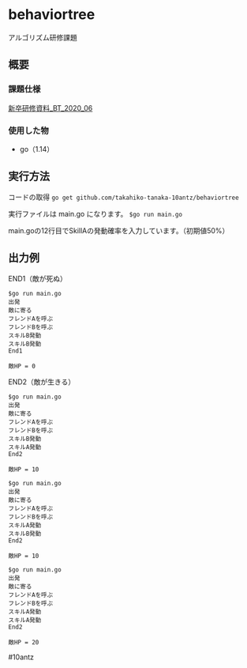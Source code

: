 # behaviortree
アルゴリズム研修課題

## 概要
### 課題仕様
[新卒研修資料_BT_2020_06](https://docs.google.com/presentation/d/1_O9o0hmT-GXCBYGkrTRHGskJfimxt3B43eEkMmYR-U4/edit#slide=id.g88b206bce4_1_60)

### 使用した物
* go（1.14）

## 実行方法
コードの取得
`go get github.com/takahiko-tanaka-10antz/behaviortree`

実行ファイルは main.go になります。
 `$go run main.go`

main.goの12行目でSkillAの発動確率を入力しています。（初期値50%）

## 出力例
END1（敵が死ぬ）
```
$go run main.go
出発
敵に寄る
フレンドAを呼ぶ
フレンドBを呼ぶ
スキルB発動
スキルB発動
End1

敵HP = 0
```

END2（敵が生きる）
```
$go run main.go
出発
敵に寄る
フレンドAを呼ぶ
フレンドBを呼ぶ
スキルB発動
スキルA発動
End2

敵HP = 10
```

```
$go run main.go
出発
敵に寄る
フレンドAを呼ぶ
フレンドBを呼ぶ
スキルA発動
スキルB発動
End2

敵HP = 10
```

```
$go run main.go
出発
敵に寄る
フレンドAを呼ぶ
フレンドBを呼ぶ
スキルA発動
スキルA発動
End2

敵HP = 20
```

#10antz